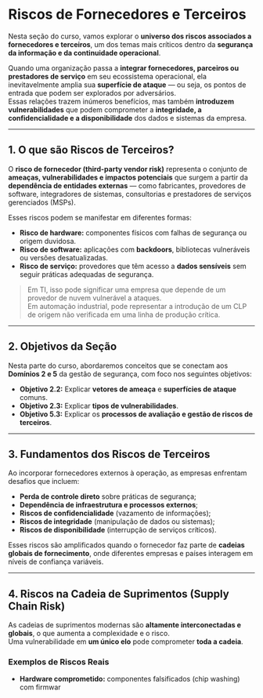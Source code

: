 # Riscos de Fornecedores e Terceiros

Nesta seção do curso, vamos explorar o **universo dos riscos associados a fornecedores e terceiros**, um dos temas mais críticos dentro da **segurança da informação e da continuidade operacional**.

Quando uma organização passa a **integrar fornecedores, parceiros ou prestadores de serviço** em seu ecossistema operacional, ela inevitavelmente amplia sua **superfície de ataque** — ou seja, os pontos de entrada que podem ser explorados por adversários.  
Essas relações trazem inúmeros benefícios, mas também **introduzem vulnerabilidades** que podem comprometer a **integridade, a confidencialidade e a disponibilidade** dos dados e sistemas da empresa.

---

## 1. O que são Riscos de Terceiros?

O **risco de fornecedor (third-party vendor risk)** representa o conjunto de **ameaças, vulnerabilidades e impactos potenciais** que surgem a partir da **dependência de entidades externas** — como fabricantes, provedores de software, integradores de sistemas, consultorias e prestadores de serviços gerenciados (MSPs).

Esses riscos podem se manifestar em diferentes formas:
- **Risco de hardware:** componentes físicos com falhas de segurança ou origem duvidosa.  
- **Risco de software:** aplicações com **backdoors**, bibliotecas vulneráveis ou versões desatualizadas.  
- **Risco de serviço:** provedores que têm acesso a **dados sensíveis** sem seguir práticas adequadas de segurança.

> Em TI, isso pode significar uma empresa que depende de um provedor de nuvem vulnerável a ataques.  
> Em automação industrial, pode representar a introdução de um CLP de origem não verificada em uma linha de produção crítica.

---

## 2. Objetivos da Seção

Nesta parte do curso, abordaremos conceitos que se conectam aos **Domínios 2 e 5** da gestão de segurança, com foco nos seguintes objetivos:

- **Objetivo 2.2:** Explicar **vetores de ameaça** e **superfícies de ataque** comuns.  
- **Objetivo 2.3:** Explicar **tipos de vulnerabilidades**.  
- **Objetivo 5.3:** Explicar os **processos de avaliação e gestão de riscos de terceiros**.

---

## 3. Fundamentos dos Riscos de Terceiros

Ao incorporar fornecedores externos à operação, as empresas enfrentam desafios que incluem:

- **Perda de controle direto** sobre práticas de segurança;  
- **Dependência de infraestrutura e processos externos**;  
- **Riscos de confidencialidade** (vazamento de informações);  
- **Riscos de integridade** (manipulação de dados ou sistemas);  
- **Riscos de disponibilidade** (interrupção de serviços críticos).

Esses riscos são amplificados quando o fornecedor faz parte de **cadeias globais de fornecimento**, onde diferentes empresas e países interagem em níveis de confiança variáveis.

---

## 4. Riscos na Cadeia de Suprimentos (Supply Chain Risk)

As cadeias de suprimentos modernas são **altamente interconectadas e globais**, o que aumenta a complexidade e o risco.  
Uma vulnerabilidade em **um único elo** pode comprometer **toda a cadeia**.

### Exemplos de Riscos Reais

- **Hardware comprometido:** componentes falsificados (chip washing) com firmwar
